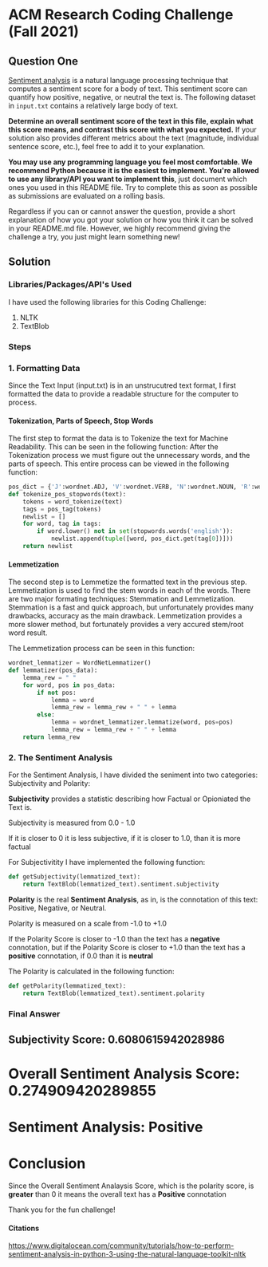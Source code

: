 # ACM Research Coding Challenge (Fall 2021)


## [](https://github.com/ACM-Research/Coding-Challenge-S21#question-one)Question One

[Sentiment analysis](https://en.wikipedia.org/wiki/Sentiment_analysis) is a natural language processing technique that computes a sentiment score for a body of text. This sentiment score can quantify how positive, negative, or neutral the text is. The following dataset in  `input.txt`  contains a relatively large body of text.

**Determine an overall sentiment score of the text in this file, explain what this score means, and contrast this score with what you expected.**  If your solution also provides different metrics about the text (magnitude, individual sentence score, etc.), feel free to add it to your explanation.   

**You may use any programming language you feel most comfortable. We recommend Python because it is the easiest to implement. You're allowed to use any library/API you want to implement this**, just document which ones you used in this README file. Try to complete this as soon as possible as submissions are evaluated on a rolling basis.

Regardless if you can or cannot answer the question, provide a short explanation of how you got your solution or how you think it can be solved in your README.md file. However, we highly recommend giving the challenge a try, you just might learn something new!

## Solution

### Libraries/Packages/API's Used

I have used the following libraries for this Coding Challenge:

1. NLTK
2. TextBlob

### Steps
### 1. Formatting Data

Since the Text Input (input.txt) is in an unstrucutred text format, I first formatted the data to provide a readable structure for the computer to process.

#### Tokenization, Parts of Speech, Stop Words
 
The first step to format the data is to Tokenize the text for Machine Readability. This can be seen in the following function:
After the Tokenization process we must figure out the unnecessary words, and the parts of speech. This entire process can be viewed in the following function:

```python
pos_dict = {'J':wordnet.ADJ, 'V':wordnet.VERB, 'N':wordnet.NOUN, 'R':wordnet.ADV}
def tokenize_pos_stopwords(text):
    tokens = word_tokenize(text)
    tags = pos_tag(tokens)
    newlist = []
    for word, tag in tags:
        if word.lower() not in set(stopwords.words('english')):
            newlist.append(tuple([word, pos_dict.get(tag[0])]))
    return newlist
```

#### Lemmetization

The second step is to Lemmetize the formatted text in the previous step. 
Lemmetization is used to find the stem words in each of the words. There are two major formating techniques: Stemmation and Lemmetization. 
Stemmation is a fast and quick approach, but unfortunately provides many drawbacks, accuracy as the main drawback. 
Lemmetization provides a more slower method, but fortunately provides a very accured stem/root word result.

The Lemmetization process can be seen in this function:

```python
wordnet_lemmatizer = WordNetLemmatizer()
def lemmatizer(pos_data):
    lemma_rew = " "
    for word, pos in pos_data:
        if not pos: 
            lemma = word
            lemma_rew = lemma_rew + " " + lemma
        else:  
            lemma = wordnet_lemmatizer.lemmatize(word, pos=pos)
            lemma_rew = lemma_rew + " " + lemma
    return lemma_rew
```
### 2. The Sentiment Analysis

For the Sentiment Analysis, I have divided the seniment into two categories: Subjectivity and Polarity:

**Subjectivity** provides a statistic describing how Factual or Opioniated the Text is.

Subjectivity is measured from 0.0 - 1.0

If it is closer to 0 it is less subjective, if it is closer to 1.0, than it is more factual

For Subjectivitity I have implemented the following function:
```python
def getSubjectivity(lemmatized_text):
    return TextBlob(lemmatized_text).sentiment.subjectivity
```

**Polarity** is the real **Sentiment Analysis**, as in,  is the connotation of this text: Positive, Negative, or Neutral.

Polarity is measured on a scale from -1.0 to +1.0

If the Polarity Score is closer to -1.0 than the text has a **negative** connotation, but if the Polarity Score is closer to +1.0 than the text has a **positive** connotation, if 0.0 than it is **neutral**

The Polarity is calculated in the following function:
```python
def getPolarity(lemmatized_text):
    return TextBlob(lemmatized_text).sentiment.polarity
```



### Final Answer

## Subjectivity Score: 0.6080615942028986

# Overall Sentiment Analysis Score: 0.274909420289855
# Sentiment Analysis: Positive

# Conclusion

Since the Overall Sentiment Analaysis Score, which is the polarity score, is **greater** than 0 it means the overall text has a **Positive** connotation

Thank you for the fun challenge!

#### Citations

https://www.digitalocean.com/community/tutorials/how-to-perform-sentiment-analysis-in-python-3-using-the-natural-language-toolkit-nltk


   


